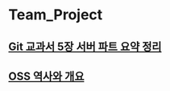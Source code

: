 # Team_Project

## [Git 교과서 5장 서버 파트 요약 정리](https://github.com/MSYJ1234/Team_Project/blob/main/Server5.md "5장 요약")
## [OSS 역사와 개요](https://github.com/MSYJ1234/Team_Project/blob/main/OSS-history.md)
